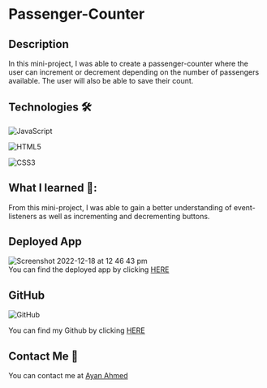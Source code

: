 # Passenger-Counter

## Description

In this mini-project, I was able to create a passenger-counter where the user can increment or decrement depending on the number of passengers available. The user will also be able to save their count.

## Technologies 🛠

![JavaScript](https://img.shields.io/badge/javascript-%23323330.svg?style=for-the-badge&logo=javascript&logoColor=%23F7DF1E)

![HTML5](https://img.shields.io/badge/html5-%23E34F26.svg?style=for-the-badge&logo=html5&logoColor=white)

![CSS3](https://img.shields.io/badge/css3-%231572B6.svg?style=for-the-badge&logo=css3&logoColor=white)

## What I learned 📖:

From this mini-project, I was able to gain a better understanding of event-listeners as well as incrementing and decrementing buttons.

## Deployed App

![Screenshot 2022-12-18 at 12 46 43 pm](https://user-images.githubusercontent.com/108099259/208299141-20b04b82-5d02-472c-bb6d-90af07fa1028.png)
<br>
You can find the deployed app by clicking [HERE](https://ayaneey.github.io/Passenger-Counter/)

## GitHub

![GitHub](https://img.shields.io/badge/github-%23121011.svg?style=for-the-badge&logo=github&logoColor=white)

You can find my Github by clicking [HERE](https://github.com/ayaneey/Passenger-Counter)

## Contact Me 📧

You can contact me at [Ayan Ahmed](mailto:ayanahmed0210@gmail.com)
